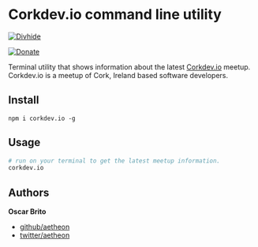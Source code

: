 
# Corkdev.io command line utility

[![Divhide](http://blog.divhide.com/assets/images/divhide_192px.png)](http://divhide.com/)

 [![Donate](https://www.paypalobjects.com/en_US/i/btn/btn_donate_LG.gif)](https://www.paypal.com/cgi-bin/webscr?cmd=_donations&business=NYVPSL7GBYD6A&lc=US&item_name=Oscar%20Brito&currency_code=EUR&bn=PP%2dDonationsBF%3abtn_donateCC_LG%2egif%3aNonHosted)

Terminal utility that shows information about the latest [Corkdev.io](http://corkdev.io) meetup. Corkdev.io is
a meetup of Cork, Ireland based software developers.

## Install

```
npm i corkdev.io -g
```

## Usage

```sh
# run on your terminal to get the latest meetup information.
corkdev.io
```


## Authors

**Oscar Brito**

+ [github/aetheon](https://github.com/aetheon)
+ [twitter/aetheon](http://twitter.com/aetheon)